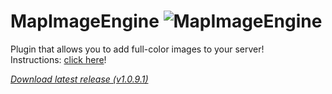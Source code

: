 # MapImageEngine ![MapImageEngine](https://poggit.pmmp.io/ci.badge/FaigerSYS/MapImageEngine/MapImageEngine)

Plugin that allows you to add full-color images to your server!</br>
Instructions: [click here](https://github.com/FaigerSYS/MapImageEngine/tree/master/MapImageEngine/source/resources/instructions)!

_[Download latest release (v1.0.9.1)](https://raw.githubusercontent.com/FaigerSYS/MapImageEngine/master/MapImageEngine/releases/MapImageEngine_v1.0.9.1.phar)_
